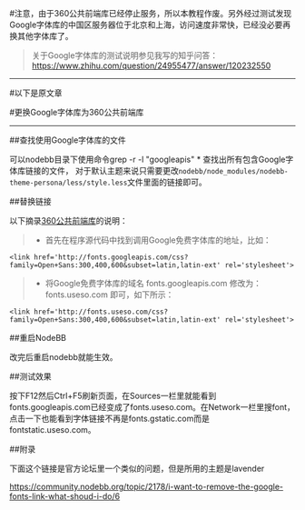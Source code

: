 #注意，由于360公共前端库已经停止服务，所以本教程作废。另外经过测试发现Google字体库的中国区服务器位于北京和上海，访问速度非常快，已经没必要再换其他字体库了。
>关于Google字体库的测试说明参见我写的知乎问答：https://www.zhihu.com/question/24955477/answer/120232550

---

#以下是原文章

#更换Google字体库为360公共前端库

---

##查找使用Google字体库的文件

可以nodebb目录下使用命令grep -r -l "googleapis" * 查找出所有包含Google字体库链接的文件，
对于默认主题来说只需要更改`nodebb/node_modules/nodebb-theme-persona/less/style.less`文件里面的链接即可。

##替换链接

以下摘录[360公共前端库](http://libs.useso.com/ "360公共前端库")的说明：

>* 首先在程序源代码中找到调用Google免费字体库的地址，比如：

	<link href='http://fonts.googleapis.com/css?family=Open+Sans:300,400,600&subset=latin,latin-ext' rel='stylesheet'>

>* 将Google免费字体库的域名 fonts.googleapis.com 修改为：fonts.useso.com 即可，如下所示：
 
	<link href='http://fonts.useso.com/css?family=Open+Sans:300,400,600&subset=latin,latin-ext' rel='stylesheet'>

##重启NodeBB

改完后重启nodebb就能生效。

##测试效果

按下F12然后Ctrl+F5刷新页面，在Sources一栏里就能看到fonts.googleapis.com已经变成了fonts.useso.com。在Network一栏里搜font，点击一下也能看到字体链接不再是fonts.gstatic.com而是fontstatic.useso.com。

##附录

下面这个链接是官方论坛里一个类似的问题，但是所用的主题是lavender

https://community.nodebb.org/topic/2178/i-want-to-remove-the-google-fonts-link-what-shoud-i-do/6